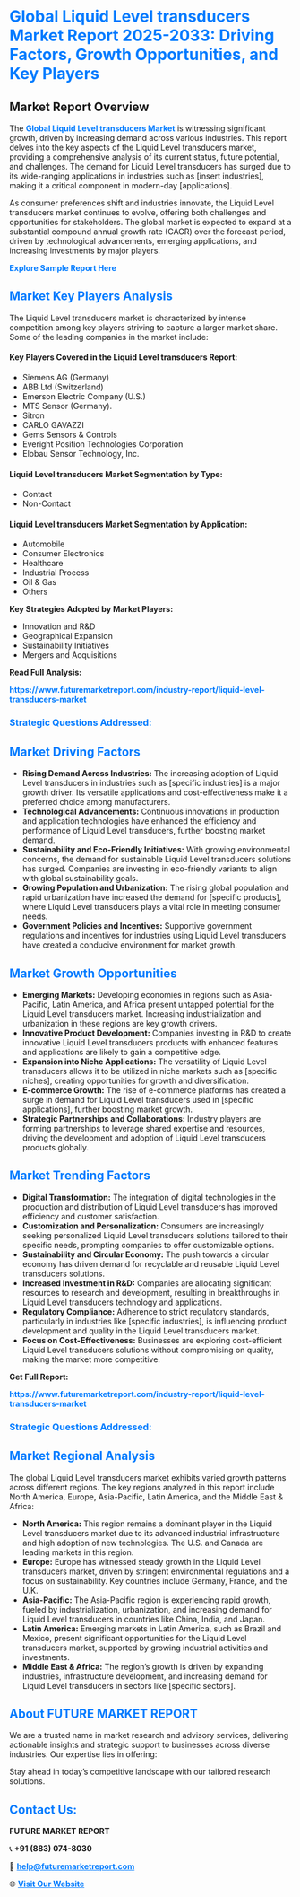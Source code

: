 <h1 style="color: #007BFF;">Global Liquid Level transducers Market Report 2025-2033: Driving Factors, Growth Opportunities, and Key Players</h1>

<section id="overview">
<h2>Market Report Overview</h2>
<p>The <a href="https://www.futuremarketreport.com/industry-report/liquid-level-transducers-market" style="color: #007BFF; text-decoration: none;"><strong>Global Liquid Level transducers Market</strong></a> is witnessing significant growth, driven by increasing demand across various industries. This report delves into the key aspects of the Liquid Level transducers market, providing a comprehensive analysis of its current status, future potential, and challenges. The demand for Liquid Level transducers has surged due to its wide-ranging applications in industries such as [insert industries], making it a critical component in modern-day [applications].</p>
<p>As consumer preferences shift and industries innovate, the Liquid Level transducers market continues to evolve, offering both challenges and opportunities for stakeholders. The global market is expected to expand at a substantial compound annual growth rate (CAGR) over the forecast period, driven by technological advancements, emerging applications, and increasing investments by major players.</p>
</section>

<section id="overview">
<p><a href="https://www.futuremarketreport.com/request-sample/reportId=47278" style="color: #007BFF; text-decoration: none;"><strong>Explore Sample Report Here</strong></a></p>
</section>

<section id="key-players">
<h2 style="color: #007BFF;">Market Key Players Analysis</h2>
<p>The Liquid Level transducers market is characterized by intense competition among key players striving to capture a larger market share. Some of the leading companies in the market include:</p>
<h4>Key Players Covered in the Liquid Level transducers Report:</h4>
<ul><li>Siemens AG (Germany)</li><li>ABB Ltd (Switzerland)</li><li>Emerson Electric Company (U.S.)</li><li>MTS Sensor (Germany).</li><li>Sitron</li><li>CARLO GAVAZZI</li><li>Gems Sensors &amp; Controls</li><li>Everight Position Technologies Corporation</li><li>Elobau Sensor Technology, Inc.</li></ul>
<h4>Liquid Level transducers Market Segmentation by Type:</h4>
<ul><li>Contact</li><li>Non-Contact</li></ul>

<h4>Liquid Level transducers Market Segmentation by Application:</h4>
<ul><li>Automobile</li><li>Consumer Electronics</li><li>Healthcare</li><li>Industrial Process</li><li>Oil &amp; Gas</li><li>Others</li></ul>
<p><strong>Key Strategies Adopted by Market Players:</strong></p>
<ul>
<li>Innovation and R&D</li>
<li>Geographical Expansion</li>
<li>Sustainability Initiatives</li>
<li>Mergers and Acquisitions</li>
</ul>
</section>

<section>
<p><strong>Read Full Analysis: </strong></p><a href="https://www.futuremarketreport.com/industry-report/liquid-level-transducers-market" style="color: #007BFF; text-decoration: none;"><strong>https://www.futuremarketreport.com/industry-report/liquid-level-transducers-market</strong></a>
<h3 style="color: #007BFF;">Strategic Questions Addressed:</h3>
</section>

<section id="driving-factors">
<h2 style="color: #007BFF;">Market Driving Factors</h2>
<ul>
<li><strong>Rising Demand Across Industries:</strong> The increasing adoption of Liquid Level transducers in industries such as [specific industries] is a major growth driver. Its versatile applications and cost-effectiveness make it a preferred choice among manufacturers.</li>
<li><strong>Technological Advancements:</strong> Continuous innovations in production and application technologies have enhanced the efficiency and performance of Liquid Level transducers, further boosting market demand.</li>
<li><strong>Sustainability and Eco-Friendly Initiatives:</strong> With growing environmental concerns, the demand for sustainable Liquid Level transducers solutions has surged. Companies are investing in eco-friendly variants to align with global sustainability goals.</li>
<li><strong>Growing Population and Urbanization:</strong> The rising global population and rapid urbanization have increased the demand for [specific products], where Liquid Level transducers plays a vital role in meeting consumer needs.</li>
<li><strong>Government Policies and Incentives:</strong> Supportive government regulations and incentives for industries using Liquid Level transducers have created a conducive environment for market growth.</li>
</ul>
</section>

<section id="growth-opportunities">
<h2 style="color: #007BFF;">Market Growth Opportunities</h2>
<ul>
<li><strong>Emerging Markets:</strong> Developing economies in regions such as Asia-Pacific, Latin America, and Africa present untapped potential for the Liquid Level transducers market. Increasing industrialization and urbanization in these regions are key growth drivers.</li>
<li><strong>Innovative Product Development:</strong> Companies investing in R&D to create innovative Liquid Level transducers products with enhanced features and applications are likely to gain a competitive edge.</li>
<li><strong>Expansion into Niche Applications:</strong> The versatility of Liquid Level transducers allows it to be utilized in niche markets such as [specific niches], creating opportunities for growth and diversification.</li>
<li><strong>E-commerce Growth:</strong> The rise of e-commerce platforms has created a surge in demand for Liquid Level transducers used in [specific applications], further boosting market growth.</li>
<li><strong>Strategic Partnerships and Collaborations:</strong> Industry players are forming partnerships to leverage shared expertise and resources, driving the development and adoption of Liquid Level transducers products globally.</li>
</ul>
</section>

<section id="trending-factors">
<h2 style="color: #007BFF;">Market Trending Factors</h2>
<ul>
<li><strong>Digital Transformation:</strong> The integration of digital technologies in the production and distribution of Liquid Level transducers has improved efficiency and customer satisfaction.</li>
<li><strong>Customization and Personalization:</strong> Consumers are increasingly seeking personalized Liquid Level transducers solutions tailored to their specific needs, prompting companies to offer customizable options.</li>
<li><strong>Sustainability and Circular Economy:</strong> The push towards a circular economy has driven demand for recyclable and reusable Liquid Level transducers solutions.</li>
<li><strong>Increased Investment in R&D:</strong> Companies are allocating significant resources to research and development, resulting in breakthroughs in Liquid Level transducers technology and applications.</li>
<li><strong>Regulatory Compliance:</strong> Adherence to strict regulatory standards, particularly in industries like [specific industries], is influencing product development and quality in the Liquid Level transducers market.</li>
<li><strong>Focus on Cost-Effectiveness:</strong> Businesses are exploring cost-efficient Liquid Level transducers solutions without compromising on quality, making the market more competitive.</li>
</ul>
</section>

<section>
<p><strong>Get Full Report: </strong></p><a href="https://www.futuremarketreport.com/industry-report/liquid-level-transducers-market" style="color: #007BFF; text-decoration: none;"><strong>https://www.futuremarketreport.com/industry-report/liquid-level-transducers-market</strong></a>
<h3 style="color: #007BFF;">Strategic Questions Addressed:</h3>
</section>


<section id="regional-analysis">
<h2 style="color: #007BFF;">Market Regional Analysis</h2>
<p>The global Liquid Level transducers market exhibits varied growth patterns across different regions. The key regions analyzed in this report include North America, Europe, Asia-Pacific, Latin America, and the Middle East & Africa:</p>
<ul>
<li><strong>North America:</strong> This region remains a dominant player in the Liquid Level transducers market due to its advanced industrial infrastructure and high adoption of new technologies. The U.S. and Canada are leading markets in this region.</li>
<li><strong>Europe:</strong> Europe has witnessed steady growth in the Liquid Level transducers market, driven by stringent environmental regulations and a focus on sustainability. Key countries include Germany, France, and the U.K.</li>
<li><strong>Asia-Pacific:</strong> The Asia-Pacific region is experiencing rapid growth, fueled by industrialization, urbanization, and increasing demand for Liquid Level transducers in countries like China, India, and Japan.</li>
<li><strong>Latin America:</strong> Emerging markets in Latin America, such as Brazil and Mexico, present significant opportunities for the Liquid Level transducers market, supported by growing industrial activities and investments.</li>
<li><strong>Middle East & Africa:</strong> The region’s growth is driven by expanding industries, infrastructure development, and increasing demand for Liquid Level transducers in sectors like [specific sectors].</li>
</ul>
</section>

<footer>
<h2 style="color: #007BFF;">About FUTURE MARKET REPORT</h2>
<p>We are a trusted name in market research and advisory services, delivering actionable insights and strategic support to businesses across diverse industries. Our expertise lies in offering:</p>

<p>Stay ahead in today’s competitive landscape with our tailored research solutions.</p>

<h2 style="color: #007BFF;">Contact Us:</h2>
<p><strong>FUTURE MARKET REPORT</strong></p>
<p>📞 <strong>+91 (883) 074-8030</strong></p>
<p>📧 <strong><a href="mailto:help@futuremarketreport.com" style="color: #007BFF;">help@futuremarketreport.com</a></strong></p>
<p>🌐 <strong><a href="https://www.futuremarketreport.com/" style="color: #007BFF;">Visit Our Website</a></strong></p>
</footer>